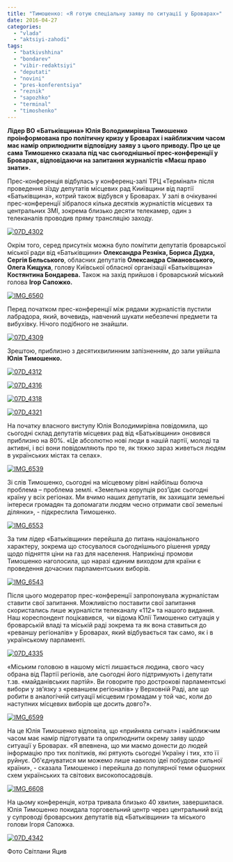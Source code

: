 ```yaml
---
title: "Тимошенко: «Я готую спеціальну заяву по ситуації у Броварах»"
date: 2016-04-27
categories: 
  - "vlada"
  - "aktsiyi-zahodi"
tags: 
  - "batkivshhina"
  - "bondarev"
  - "vibir-redaktsiyi"
  - "deputati"
  - "novini"
  - "pres-konferentsiya"
  - "reznik"
  - "sapozhko"
  - "terminal"
  - "timoshenko"
---
```


**Лідер ВО «Батьківщина» Юлія Володимирівна Тимошенко проінформована про політичну кризу у Броварах і найближчим часом має намір оприлюднити відповідну заяву з цього приводу. Про це це сама Тимошенко сказала під час сьогоднішньої прес-конференції у Броварах, відповідаючи на запитання журналістів «Маєш право знати».**

Прес-конференція відбулась у конференц-залі ТРЦ «Термінал» після проведення зїзду депутатів місцевих рад Кииївщини від партії «Батьківщина», котрий також відбувся у Броварах. У залі в очікуванні прес-конференції зібралося кілька десятків журналістів місцевих та центральних ЗМІ, зокрема близько десяти телекамер, один з телеканалів проводив пряму трансляцію заходу.

[![07D_4302](https://mpz.brovary.org/wp-content/uploads/2016/04/07D_4302.jpg)](https://mpz.brovary.org/wp-content/uploads/2016/04/07D_4302.jpg)

Окрім того, серед присутніх можна було помітити депутатів броварської міської ради від «Батьківщини» **Олександра Резніка, Бориса Дудка, Сергія Бельського**, обласних депутатів **Олександра Сімановського, Олега Кищука**, голову Київської обласної організації «Батьківщина» **Костянтина Бондарева.** Також на захід прийшов і броварський міський голова **Ігор Сапожко.**

[![IMG_6560](https://mpz.brovary.org/wp-content/uploads/2016/04/IMG_6560.jpg)](https://mpz.brovary.org/wp-content/uploads/2016/04/IMG_6560.jpg)

Перед початком прес-конференції між рядами журналістів пустили лабрадора, який, вочевидь, навчений шукати небезпечні предмети та вибухівку. Нічого подібного не знайшли.

[![07D_4309](https://mpz.brovary.org/wp-content/uploads/2016/04/07D_4309.jpg)](https://mpz.brovary.org/wp-content/uploads/2016/04/07D_4309.jpg)

Зрештою, приблизно з десятихвилинним запізненням, до зали увійшла **Юлія Тимошенко.**

[![07D_4312](https://mpz.brovary.org/wp-content/uploads/2016/04/07D_4312.jpg)](https://mpz.brovary.org/wp-content/uploads/2016/04/07D_4312.jpg)

[![07D_4316](https://mpz.brovary.org/wp-content/uploads/2016/04/07D_4316.jpg)](https://mpz.brovary.org/wp-content/uploads/2016/04/07D_4316.jpg)

[![07D_4318](https://mpz.brovary.org/wp-content/uploads/2016/04/07D_4318.jpg)](https://mpz.brovary.org/wp-content/uploads/2016/04/07D_4318.jpg)

[![07D_4321](https://mpz.brovary.org/wp-content/uploads/2016/04/07D_4321.jpg)](https://mpz.brovary.org/wp-content/uploads/2016/04/07D_4321.jpg)

На початку власного виступу Юлія Володимирівна повідомила, що сьогодні склад депутатів місцевих рад від «Батьківщини» оновився приблизно на 80%. «Це абсолютно нові люди в нашій партії, молоді та активні, і всі вони повідомляють про те, як тяжко зараз живеться людям в українських містах та селах».

[![IMG_6539](https://mpz.brovary.org/wp-content/uploads/2016/04/IMG_6539.jpg)](https://mpz.brovary.org/wp-content/uploads/2016/04/IMG_6539.jpg)

Зі слів Тимошенко, сьогодні на місцевому рівні найбільш болюча проблема – проблема землі. «Земельна корупція роз’їдає сьогодні країну у всіх регіонах. Ми вчимо наших депутатів, як захищати земельні інтереси громадян та допомагати людям чесно отримати свої земельні ділянки», - підкреслила Тимошенко.

[![IMG_6553](https://mpz.brovary.org/wp-content/uploads/2016/04/IMG_6553.jpg)](https://mpz.brovary.org/wp-content/uploads/2016/04/IMG_6553.jpg)

За тим лідер «Батьківщини» перейшла до питань національного  характеру, зокрема що стосувалося сьогоднішнього рішення уряду щодо підняття ціни на газ для населення. Наприкінці промови Тимошенко наголосила, що наразі єдиним виходом для країни є проведення дочасних парламентських виборів.

[![IMG_6543](https://mpz.brovary.org/wp-content/uploads/2016/04/IMG_6543.jpg)](https://mpz.brovary.org/wp-content/uploads/2016/04/IMG_6543.jpg)

Після цього модератор прес-конференції запропонувала журналістам ставити свої запитання. Можливістю поставити свої запитання скористались лише журналісти телеканалу «112» та нашого видання. Наш кореспондент поцікавився,  чи відома Юлії Тимошенко ситуація у броварській владі та міській раді зокрема та як вона ставиться до «реваншу регіоналів» у Броварах, який відбувається так само, як і в українському парламенті.

[![07D_4335](https://mpz.brovary.org/wp-content/uploads/2016/04/07D_4335.jpg)](https://mpz.brovary.org/wp-content/uploads/2016/04/07D_4335.jpg)

«Міським головою в нашому місті лишається людина, свого часу обрана від Партії регіонів, але сьогодні його підтримують і депутати т.зв. «майданівських партій». Ви говорите про дострокові парламентські вибори у зв’язку з «реваншем регіоналів» у Верховній Раді, але що робити в аналогічній ситуації місцевим громадам у той час, коли до наступних місцевих виборів ще досить довго?».

[![IMG_6599](https://mpz.brovary.org/wp-content/uploads/2016/04/IMG_6599.jpg)](https://mpz.brovary.org/wp-content/uploads/2016/04/IMG_6599.jpg)

На це Юлія Тимошенко відповіла, що «прийняла сигнал» і найближчим часом має намір підготувати та оприлюднити окрему заяву щодо ситуації у Броварах. «Я впевнена, що ми маємо донести до людей інформацію про тих політиків, які рятують сьогодні Україну і тих, хто її руйнує. Об'єднуватися ми можемо лише навколо ідеї побудови сильної країни», - сказала Тимошенко і перейшла до популярної теми офшорних схем українських та світових високопосадовців.

[![IMG_6608](https://mpz.brovary.org/wp-content/uploads/2016/04/IMG_6608.jpg)](https://mpz.brovary.org/wp-content/uploads/2016/04/IMG_6608.jpg)

На цьому конференція, котра тривала близько 40 хвилин, завершилася. Юлія Тимошенко покидала торговельний центр через центральний вхід у супроводі броварських депутатів від «Батьківщини» та міського голови Ігоря Сапожка.

[![07D_4342](https://mpz.brovary.org/wp-content/uploads/2016/04/07D_4342.jpg)](https://mpz.brovary.org/wp-content/uploads/2016/04/07D_4342.jpg)

Фото Світлани Яцив
